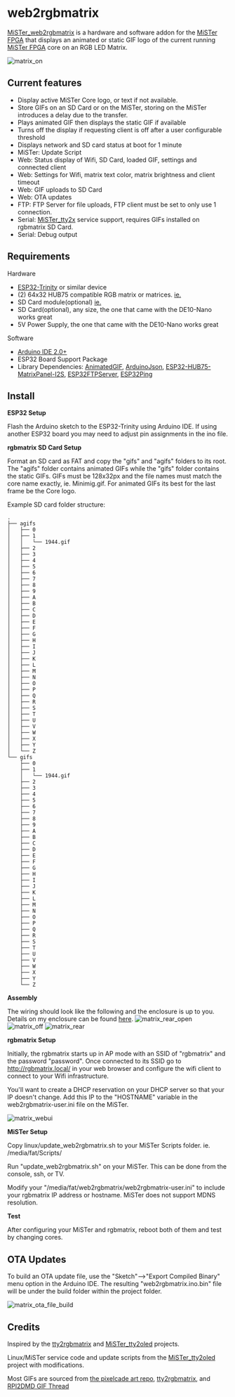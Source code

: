 # web2rgbmatrix
[MiSTer_web2rgbmatrix](https://github.com/kconger/MiSTer_web2rgbmatrix) is a hardware and software addon for the [MiSTer FPGA](https://github.com/MiSTer-devel) that displays an animated or static GIF logo of the current running [MiSTer FPGA](https://github.com/MiSTer-devel) core on an RGB LED Matrix.

![matrix_on](docs/images/matrix-on.jpg "matrix_on")

Current features
-------
- Display active MiSTer Core logo, or text if not available.
- Store GIFs on an SD Card or on the MiSTer, storing on the MiSTer introduces a delay due to the transfer.
- Plays animated GIF then displays the static GIF if available
- Turns off the display if requesting client is off after a user configurable threshold
- Displays network and SD card status at boot for 1 minute
- MiSTer: Update Script
- Web: Status display of Wifi, SD Card, loaded GIF, settings and connected client
- Web: Settings for Wifi, matrix text color, matrix brightness and client timeout 
- Web: GIF uploads to SD Card
- Web: OTA updates
- FTP: FTP Server for file uploads, FTP client must be set to only use 1 connection.
- Serial: [MiSTer_tty2x](https://github.com/venice1200/MiSTer_tty2x) service support, requires GIFs installed on rgbmatrix SD Card.
- Serial: Debug output

Requirements
-------
Hardware
- [ESP32-Trinity](https://esp32trinity.com/) or similar device
- (2) 64x32 HUB75 compatible RGB matrix or matrices. [ie.](https://www.aliexpress.com/item/3256801502846969.html)
- SD Card module(optional) [ie.](https://www.amazon.com/dp/B08CMLG4D6?psc=1&ref=ppx_yo2ov_dt_b_product_details)
- SD Card(optional), any size, the one that came with the DE10-Nano works great
- 5V Power Supply, the one that came with the DE10-Nano works great

Software
- [Arduino IDE 2.0+](https://www.arduino.cc/en/software)
- ESP32 Board Support Package
- Library Dependencies: [AnimatedGIF](https://github.com/bitbank2/AnimatedGIF), [ArduinoJson](https://github.com/bblanchon/ArduinoJson), [ESP32-HUB75-MatrixPanel-I2S](https://github.com/mrfaptastic/ESP32-HUB75-MatrixPanel-I2S-DMA), [ESP32FTPServer](https://github.com/schreibfaul1/ESP32FTPServer), [ESP32Ping](https://github.com/marian-craciunescu/ESP32Ping)


Install
-------
**ESP32 Setup**

Flash the Arduino sketch to the ESP32-Trinity using Arduino IDE. If using another ESP32 board you may need to adjust pin assignments in the ino file.

**rgbmatrix SD Card Setup**

Format an SD card as FAT and copy the "gifs" and "agifs" folders to its root.  The "agifs" folder contains animated GIFs while the "gifs" folder contains the static GIFs. GIFs must be 128x32px and the file names must match the core name exactly, ie. Minimig.gif. For animated GIFs its best for the last frame be the Core logo.

Example SD card folder structure:

```
.
├── agifs
│   ├── 0
│   ├── 1
│   │   └── 1944.gif
│   ├── 2
│   ├── 3
│   ├── 4
│   ├── 5
│   ├── 6
│   ├── 7
│   ├── 8
│   ├── 9
│   ├── A
│   ├── B
│   ├── C
│   ├── D
│   ├── E
│   ├── F
│   ├── G
│   ├── H
│   ├── I
│   ├── J
│   ├── K
│   ├── L
│   ├── M
│   ├── N
│   ├── O
│   ├── P
│   ├── Q
│   ├── R
│   ├── S
│   ├── T
│   ├── U
│   ├── V
│   ├── W
│   ├── X
│   ├── Y
│   └── Z
└── gifs
    ├── 0
    ├── 1
    │   └── 1944.gif
    ├── 2
    ├── 3
    ├── 4
    ├── 5
    ├── 6
    ├── 7
    ├── 8
    ├── 9
    ├── A
    ├── B
    ├── C
    ├── D
    ├── E
    ├── F
    ├── G
    ├── H
    ├── I
    ├── J
    ├── K
    ├── L
    ├── M
    ├── N
    ├── O
    ├── P
    ├── Q
    ├── R
    ├── S
    ├── T
    ├── U
    ├── V
    ├── W
    ├── X
    ├── Y
    └── Z
```

**Assembly**

The wiring should look like the following and the enclosure is up to you. Details on my enclosure can be found [here](docs/Enclosure.md).
![matrix_rear_open](docs/images/matrix-rear-open.jpg "matrix_rear_open")
![matrix_off](docs/images/matrix-off.jpg "matrix_off")
![matrix_rear](docs/images/matrix-rear.jpg "matrix_rear")

**rgbmatrix Setup**

Initially, the rgbmatrix starts up in AP mode with an SSID of "rgbmatrix" and the password "password".  Once connected to its SSID go to http://rgbmatrix.local/ in your web browser and configure the wifi client to connect to your Wifi infrastructure.

You'll want to create a DHCP reservation on your DHCP server so that your IP doesn't change. Add this IP to the "HOSTNAME" variable in the web2rgbmatrix-user.ini file on the MiSTer.

![matrix_webui](docs/images/matrix-webui.jpg "matrix_webui")

**MiSTer Setup**

Copy linux/update_web2rgbmatrix.sh to your MiSTer Scripts folder. ie. /media/fat/Scripts/

Run "update_web2rgbmatrix.sh" on your MiSTer.  This can be done from the console, ssh, or TV.

Modify your "/media/fat/web2rgbmatrix/web2rgbmatrix-user.ini" to include your rgbmatrix IP address or hostname. MiSTer does not support MDNS resolution.

**Test**

After configuring your MiSTer and rgbmatrix, reboot both of them and test by changing cores.

OTA Updates
-------
To build an OTA update file, use the "Sketch"-->"Export Compiled Binary" menu option in the Arduino IDE.  The resulting "web2rgbmatrix.ino.bin" file will be under the build folder within the project folder.

![matrix_ota_file_build](docs/images/matrix-ota-file-build.jpg "matrix_ota_file_build")


Credits
-------
Inspired by the [tty2rgbmatrix](https://github.com/h3llb3nt/tty2rgbmatrix) and [MiSTer_tty2oled](https://github.com/venice1200/MiSTer_tty2oled) projects.

Linux/MiSTer service code and update scripts from the [MiSTer_tty2oled](https://github.com/venice1200/MiSTer_tty2oled) project with modifications.

Most GIFs are sourced from [the pixelcade art repo](https://github.com/alinke/pixelcade), [tty2rgbmatrix](https://github.com/h3llb3nt/tty2rgbmatrix), and [RPI2DMD GIF Thread](https://www.neo-arcadia.com/forum/viewtopic.php?t=67065)

